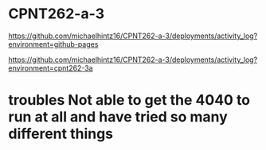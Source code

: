 # CPNT262-a-3

https://github.com/michaelhintz16/CPNT262-a-3/deployments/activity_log?environment=github-pages

https://github.com/michaelhintz16/CPNT262-a-3/deployments/activity_log?environment=cpnt262-3a



# troubles Not able to get the 4040 to run at all and have tried so many different things 
